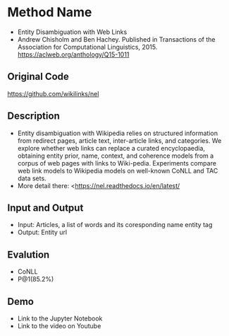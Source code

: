 # Method Name
- Entity Disambiguation with Web Links
- Andrew Chisholm and Ben Hachey. Published in Transactions of the Association for Computational Linguistics, 2015. <https://aclweb.org/anthology/Q15-1011>

## Original Code
<https://github.com/wikilinks/nel>

## Description
- Entity disambiguation with Wikipedia relies on structured information from redirect pages, article text, inter-article links, and categories. We explore whether web links can replace a curated encyclopaedia, obtaining entity prior, name, context, and coherence models from a corpus of web pages with links to Wiki-pedia. Experiments compare web link models to Wikipedia models on well-known CoNLL and TAC data sets. 
- More detail there: <https://nel.readthedocs.io/en/latest/

## Input and Output
- Input: Articles, a list of words and its coresponding name entity tag
- Output: Entity url

## Evalution
- CoNLL
- P@1(85.2%)

## Demo
- Link to the Jupyter Notebook 
- Link to the video on Youtube
